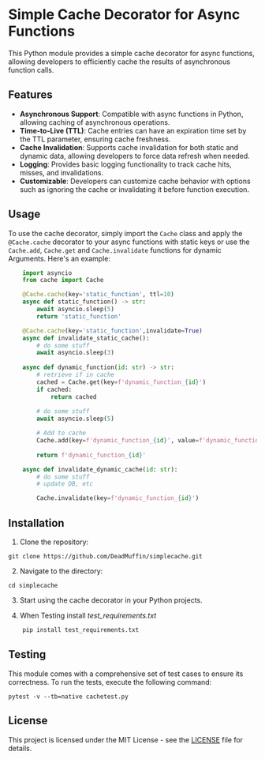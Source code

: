 # Simple Cache Decorator for Async Functions

This Python module provides a simple cache decorator for async functions, allowing developers to efficiently cache the results of asynchronous function calls.

## Features

- **Asynchronous Support**: Compatible with async functions in Python, allowing caching of asynchronous operations.
- **Time-to-Live (TTL)**: Cache entries can have an expiration time set by the TTL parameter, ensuring cache freshness.
- **Cache Invalidation**: Supports cache invalidation for both static and dynamic data, allowing developers to force data refresh when needed.
- **Logging**: Provides basic logging functionality to track cache hits, misses, and invalidations.
- **Customizable**: Developers can customize cache behavior with options such as ignoring the cache or invalidating it before function execution.

## Usage

To use the cache decorator, simply import the `Cache` class and apply the `@Cache.cache` decorator to your async functions with static keys or use the `Cache.add`, `Cache.get` and `Cache.invalidate` functions for dynamic Arguments.
Here's an example:

```python
    import asyncio
    from cache import Cache

    @Cache.cache(key='static_function', ttl=10)
    async def static_function() -> str:
        await asyncio.sleep(5)
        return 'static_function'

    @Cache.cache(key='static_function',invalidate=True)
    async def invalidate_static_cache():
        # do some stuff
        await asyncio.sleep(3)
        
    async def dynamic_function(id: str) -> str:
        # retrieve if in cache
        cached = Cache.get(key=f'dynamic_function_{id}')
        if cached:
            return cached
        
        # do some stuff
        await asyncio.sleep(5)

        # Add to cache
        Cache.add(key=f'dynamic_function_{id}', value=f'dynamic_function_{id}', ttl=2)
        
        return f'dynamic_function_{id}'

    async def invalidate_dynamic_cache(id: str):
        # do some stuff
        # update DB, etc

        Cache.invalidate(key=f'dynamic_function_{id}')
```


## Installation

1. Clone the repository:

```
git clone https://github.com/DeadMuffin/simplecache.git
```

2. Navigate to the directory:

```
cd simplecache
```

3. Start using the cache decorator in your Python projects.

4. When Testing install *test_requirements.txt*
```bash
    pip install test_requirements.txt
```

## Testing

This module comes with a comprehensive set of test cases to ensure its correctness. To run the tests, execute the following command:

```
pytest -v --tb=native cachetest.py
```

## License

This project is licensed under the MIT License - see the [LICENSE](LICENSE) file for details.
